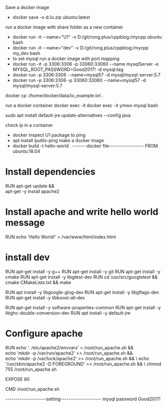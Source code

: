 Save a docker image
 - docker save -o d:/u.zip ubuntu:latest

run a docker image with share folder as a new container
 - docker run -it --name="U1"  -v D:/git/rong.plus/cppblog:/mycpp ubuntu bash
 - docker run -it --name="dev" -v D:/git/rong.plus/cppblog:/mycpp my_dev bash
 - to set mysql
 run a docker image with port mapping
  - docker run -it -p 3306:3306 -p 33060:33060 --name mysqlServer -e MYSQL_ROOT_PASSWORD=Good2017! -d mysql:tag
  - docker run -p 3306:3306 --name=mysql57 -d mysql/mysql-server:5.7
  - docker run -p 3306:3306 -p 33060:33060 --name=mysql57 -d mysql/mysql-server:5.7

docker cp <CONTAINER ID>:/home/docker/data/io_example.txt .

run a docker container
    docker exec -it
     docker exec -it ymwx-mysql bash


sudo apt install default-jre
 update-alternatives --config java

check ip in a container
 -  docker inspect U1
package to ping
 - apt install iputils-ping
make a docker image
 - docker build -t hello-world .
-------docker file-----------------
FROM ubuntu:18.04

# Install dependencies
RUN apt-get update && \
 apt-get -y install apache2

# Install apache and write hello world message
RUN echo 'Hello World!' > /var/www/html/index.html

# install dev
RUN apt-get install -y g++
RUN apt-get install -y git
RUN apt-get install -y cmake
RUN apt-get install -y libgtest-dev
RUN cd /usr/src/googletest && cmake CMakeLists.txt && make 

RUN apt install -y libgoogle-glog-dev
RUN apt-get install -y libgflags-dev
RUN apt-get install -y libboost-all-dev

RUN apt-get install -y software-properties-common
RUN apt-get install -y libghc-double-conversion-dev
RUN apt install -y default-jre
# Configure apache
RUN echo '. /etc/apache2/envvars' > /root/run_apache.sh && \
 echo 'mkdir -p /var/run/apache2' >> /root/run_apache.sh && \
 echo 'mkdir -p /var/lock/apache2' >> /root/run_apache.sh && \ 
 echo '/usr/sbin/apache2 -D FOREGROUND' >> /root/run_apache.sh && \ 
 chmod 755 /root/run_apache.sh

EXPOSE 80

CMD /root/run_apache.sh


--------------------setting--------------------
mysql password Good2017!
